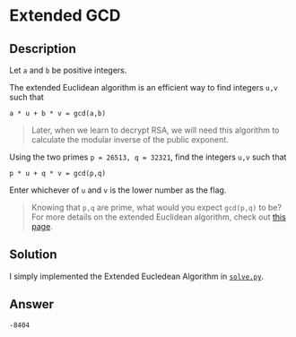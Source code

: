 # Extended GCD

## Description

Let `a` and `b` be positive integers.  

The extended Euclidean algorithm is an efficient way to find integers `u,v` such that  

`a * u + b * v = gcd(a,b)`  

> Later, when we learn to decrypt RSA, we will need this algorithm to calculate the modular inverse of the public exponent.  

Using the two primes `p = 26513, q = 32321`, find the integers `u,v` such that  

`p * u + q * v = gcd(p,q)`  

Enter whichever of `u` and `v` is the lower number as the flag.  

> Knowing that `p,q` are prime, what would you expect `gcd(p,q)` to be? For more details on the extended Euclidean algorithm, check out [this page](https://web.archive.org/web/20230511143526/http://www-math.ucdenver.edu/~wcherowi/courses/m5410/exeucalg.html).

## Solution

I simply implemented the Extended Eucledean Algorithm in [`solve.py`](./solve.py).

## Answer

`-8404`
